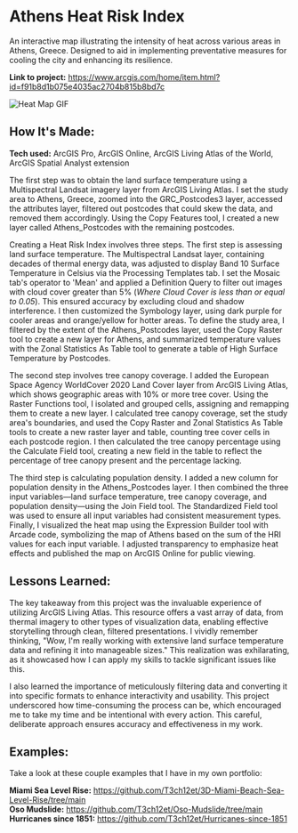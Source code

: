 # Athens Heat Risk Index
An interactive map illustrating the intensity of heat across various areas in Athens, Greece. Designed to aid in implementing preventative measures for cooling the city and enhancing its resilience.

**Link to project:** https://www.arcgis.com/home/item.html?id=f91b8d1b075e4035ac2704b815b8bd7c

<img alt = "Heat Map GIF" img src="./Athens Heat Risk Index_EmekaEmeche (3).gif"/>

## How It's Made:

**Tech used:** ArcGIS Pro, ArcGIS Online, ArcGIS Living Atlas of the World, ArcGIS Spatial Analyst extension

The first step was to obtain the land surface temperature using a Multispectral Landsat imagery layer from ArcGIS Living Atlas. I set the study area to Athens, Greece, zoomed into the GRC_Postcodes3 layer, accessed the attributes layer, filtered out postcodes that could skew the data, and removed them accordingly. Using the Copy Features tool, I created a new layer called Athens_Postcodes with the remaining postcodes.

Creating a Heat Risk Index involves three steps. The first step is assessing land surface temperature. The Multispectral Landsat layer, containing decades of thermal energy data, was adjusted to display Band 10 Surface Temperature in Celsius via the Processing Templates tab. I set the Mosaic tab's operator to 'Mean' and applied a Definition Query to filter out images with cloud cover greater than 5% (_Where Cloud Cover is less than or equal to 0.05_). This ensured accuracy by excluding cloud and shadow interference. I then customized the Symbology layer, using dark purple for cooler areas and orange/yellow for hotter areas. To define the study area, I filtered by the extent of the Athens_Postcodes layer, used the Copy Raster tool to create a new layer for Athens, and summarized temperature values with the Zonal Statistics As Table tool to generate a table of High Surface Temperature by Postcodes.

The second step involves tree canopy coverage. I added the European Space Agency WorldCover 2020 Land Cover layer from ArcGIS Living Atlas, which shows geographic areas with 10% or more tree cover. Using the Raster Functions tool, I isolated and grouped cells, assigning and remapping them to create a new layer. I calculated tree canopy coverage, set the study area's boundaries, and used the Copy Raster and Zonal Statistics As Table tools to create a new raster layer and table, counting tree cover cells in each postcode region. I then calculated the tree canopy percentage using the Calculate Field tool, creating a new field in the table to reflect the percentage of tree canopy present and the percentage lacking.

The third step is calculating population density. I added a new column for population density in the Athens_Postcodes layer. I then combined the three input variables—land surface temperature, tree canopy coverage, and population density—using the Join Field tool. The Standardized Field tool was used to ensure all input variables had consistent measurement types. Finally, I visualized the heat map using the Expression Builder tool with Arcade code, symbolizing the map of Athens based on the sum of the HRI values for each input variable. I adjusted transparency to emphasize heat effects and published the map on ArcGIS Online for public viewing.

## Lessons Learned:

The key takeaway from this project was the invaluable experience of utilizing ArcGIS Living Atlas. This resource offers a vast array of data, from thermal imagery to other types of visualization data, enabling effective storytelling through clean, filtered presentations. I vividly remember thinking, "Wow, I'm really working with extensive land surface temperature data and refining it into manageable sizes." This realization was exhilarating, as it showcased how I can apply my skills to tackle significant issues like this.

I also learned the importance of meticulously filtering data and converting it into specific formats to enhance interactivity and usability. This project underscored how time-consuming the process can be, which encouraged me to take my time and be intentional with every action. This careful, deliberate approach ensures accuracy and effectiveness in my work.

## Examples:
Take a look at these couple examples that I have in my own portfolio:

**Miami Sea Level Rise:** https://github.com/T3ch12et/3D-Miami-Beach-Sea-Level-Rise/tree/main <br>
**Oso Mudslide:** https://github.com/T3ch12et/Oso-Mudslide/tree/main <br>
**Hurricanes since 1851:** https://github.com/T3ch12et/Hurricanes-since-1851
